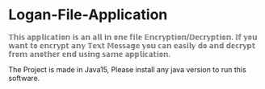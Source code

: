 # Logan-File-Application
𝕋𝕙𝕚𝕤 𝕒𝕡𝕡𝕝𝕚𝕔𝕒𝕥𝕚𝕠𝕟 𝕚𝕤 𝕒𝕟 𝕒𝕝𝕝 𝕚𝕟 𝕠𝕟𝕖 𝕗𝕚𝕝𝕖 𝔼𝕟𝕔𝕣𝕪𝕡𝕥𝕚𝕠𝕟/𝔻𝕖𝕔𝕣𝕪𝕡𝕥𝕚𝕠𝕟. 𝕀𝕗 𝕪𝕠𝕦 𝕨𝕒𝕟𝕥 𝕥𝕠 𝕖𝕟𝕔𝕣𝕪𝕡𝕥 𝕒𝕟𝕪 𝕋𝕖𝕩𝕥 𝕄𝕖𝕤𝕤𝕒𝕘𝕖 𝕪𝕠𝕦 𝕔𝕒𝕟 𝕖𝕒𝕤𝕚𝕝𝕪 𝕕𝕠 𝕒𝕟𝕕 𝕕𝕖𝕔𝕣𝕪𝕡𝕥 𝕗𝕣𝕠𝕞 𝕒𝕟𝕠𝕥𝕙𝕖𝕣 𝕖𝕟𝕕 𝕦𝕤𝕚𝕟𝕘 𝕤𝕒𝕞𝕖 𝕒𝕡𝕡𝕝𝕚𝕔𝕒𝕥𝕚𝕠𝕟.

The Project is made in Java15, Please install any java version to run this software.
